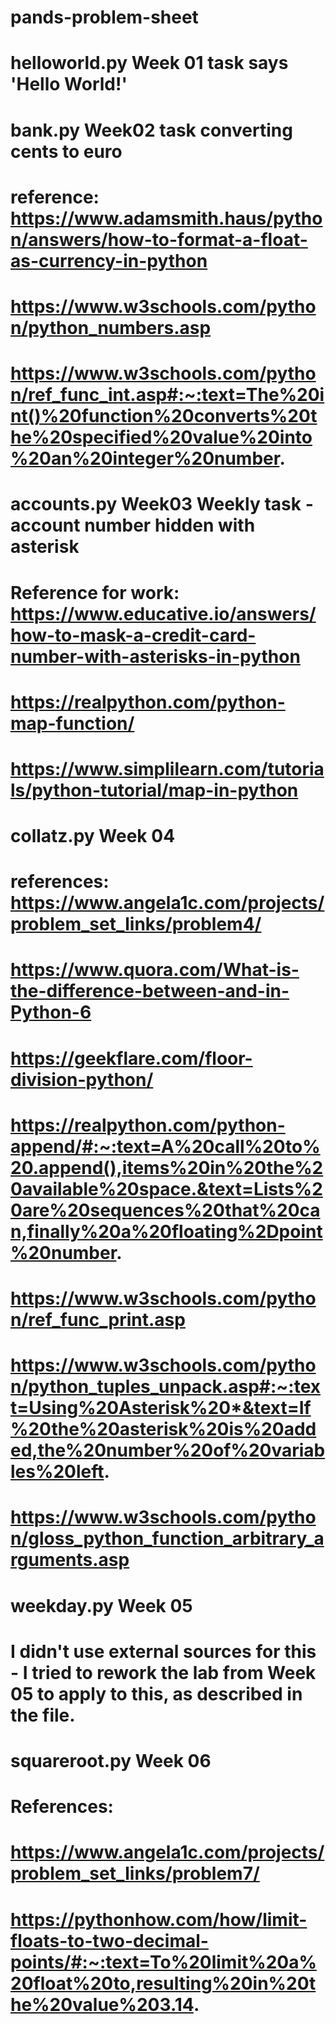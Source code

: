 # pands-problem-sheet
# helloworld.py Week 01 task says 'Hello World!' 

# bank.py Week02 task converting cents to euro
# reference: https://www.adamsmith.haus/python/answers/how-to-format-a-float-as-currency-in-python
# https://www.w3schools.com/python/python_numbers.asp
# https://www.w3schools.com/python/ref_func_int.asp#:~:text=The%20int()%20function%20converts%20the%20specified%20value%20into%20an%20integer%20number.




# accounts.py Week03 Weekly task - account number hidden with asterisk
 # Reference for work: https://www.educative.io/answers/how-to-mask-a-credit-card-number-with-asterisks-in-python
# https://realpython.com/python-map-function/
# https://www.simplilearn.com/tutorials/python-tutorial/map-in-python


# collatz.py Week 04
# references: https://www.angela1c.com/projects/problem_set_links/problem4/
# https://www.quora.com/What-is-the-difference-between-and-in-Python-6
# https://geekflare.com/floor-division-python/
# https://realpython.com/python-append/#:~:text=A%20call%20to%20.append(),items%20in%20the%20available%20space.&text=Lists%20are%20sequences%20that%20can,finally%20a%20floating%2Dpoint%20number.
# https://www.w3schools.com/python/ref_func_print.asp
# https://www.w3schools.com/python/python_tuples_unpack.asp#:~:text=Using%20Asterisk%20*&text=If%20the%20asterisk%20is%20added,the%20number%20of%20variables%20left.
# https://www.w3schools.com/python/gloss_python_function_arbitrary_arguments.asp


# weekday.py Week 05
# I didn't use external sources for this - I tried to rework the lab from Week 05 to apply to this, as described in the file.

# squareroot.py Week 06
# References: 
# https://www.angela1c.com/projects/problem_set_links/problem7/
# https://pythonhow.com/how/limit-floats-to-two-decimal-points/#:~:text=To%20limit%20a%20float%20to,resulting%20in%20the%20value%203.14.



